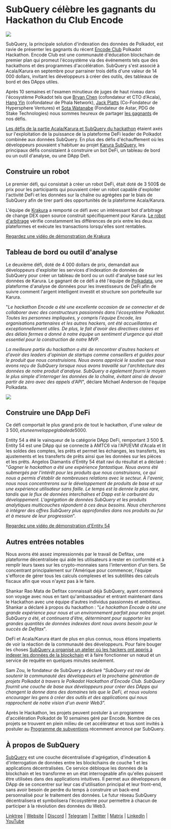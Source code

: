 # SubQuery célèbre les gagnants du Hackathon du Club Encode

![](https://miro.medium.com/max/1400/1*KSv8qczywRPCEvWXeYiDNA.png)

SubQuery, la principale solution d'indexation des données de Polkadot, est ravie de présenter les gagnants du récent [Encode Club](https://www.encode.club/) Polkadot Hackathon. Encode Club est une communauté d'éducation blockchain de premier plan qui promeut l'écosystème via des événements tels que des hackathons et des programmes d'accélération. SubQuery s'est associé à Acala/Karura en septembre pour parrainer trois défis d'une valeur de 14 000 dollars, invitant les développeurs à créer des outils, des tableaux de bord et des DApps utiles.

Après 10 semaines et l'examen minutieux de juges de haut niveau dans l'écosystème Polkadot tels que [Bryan Chen](https://twitter.com/XiliangChen) (cofondateur et CTO d'Acala), [Hang Yin](https://twitter.com/bgmshana) (cofondateur de Phala Network), [Jack Platts](https://twitter.com/jackbplatts) (Co-Fondateur de Hypersphere Ventures) et [Sota Watanabe](https://twitter.com/WatanabeSota) (Fondateur de Astar, PDG de Stake Technologies) nous sommes heureux de partager [les gagnants](https://medium.com/encode-club/polkadot-hack-finale-prizewinners-and-summary-931627c64d9) de nos défis.

[Les défis de la partie Acala/Karura et SubQuery du hackathon](https://medium.com/encode-club/polkadot-hack-challenges-7cfeba1a4c0e) étaient axés sur l'exploitation de la puissance de la plateforme DeFi leader de Polkadot combinée aux données SubQuery. En plus des défis d'échauffement où les développeurs pouvaient s'habituer au projet [Karura SubQuery](https://explorer.subquery.network/subquery/AcalaNetwork/karura), les principaux défis consistaient à construire un bot DeFi, un tableau de bord ou un outil d'analyse, ou une DApp Defi.

## Construire un robot

Le premier défi, qui consistait à créer un robot DeFi, était doté de 3 500$ de prix pour les participants qui pouvaient créer un robot capable d'exploiter l'activité DeFi et les données sur la chaîne ou agrégées par le biais de SubQuery afin de tirer parti des opportunités de la plateforme Acala/Karura.

L'équipe de [Krakura](https://github.com/houtenbos/krakura-bot) a remporté ce défi avec un intéressant bot d'arbitrage de change DEX open source construit spécifiquement pour Karura. [Le robot d'arbitrage](https://github.com/houtenbos/krakura-bot) vérifie constamment les différences de prix entre les deux plateformes et exécute les transactions lorsqu'elles sont rentables.

[Regardez une vidéo de démonstration de Krakura](https://youtu.be/G7TNTzMDijU)

## Tableau de bord ou outil d'analyse

Le deuxième défi, doté de 4 000 dollars de prix, demandait aux développeurs d'exploiter les services d'indexation de données de SubQuery pour créer un tableau de bord ou un outil d'analyse basé sur les données de Karura. Le gagnant de ce défi a été l'équipe de [Polkadata](https://www.polkadata.xyz/), une plateforme d'analyse de données pour les investisseurs de DeFi afin de suivre comment l'argent intelligent investit et structure son portefeuille sur Karura.

"_Le hackathon Encode a été une excellente occasion de se connecter et de collaborer avec des constructeurs passionnés dans l'écosystème Polkadot. Toutes les personnes impliquées, y compris l'équipe Encode, les organisations partenaires et les autres hackers, ont été accueillantes et exceptionnellement utiles. De plus, le fait d'avoir des directives claires et des délais fermes a donné à notre équipe un sentiment d'urgence qui était essentiel pour la construction de notre MVP._

_La meilleure partie du hackathon a été de rencontrer d'autres hackers et d'avoir des leaders d'opinion de startups comme conseillers et guides pour le produit que nous construisions. Nous avons apprécié le soutien que nous avons reçu de SubQuery lorsque nous avons travaillé sur l'architecture des données de notre produit d'analyse. SubQuery a également fourni le moyen le plus simple d'interroger les données de la chaîne, évitant ainsi de devoir partir de zéro avec des appels d'API_", déclare Michael Anderson de l'équipe Polkadata.

![](https://miro.medium.com/max/1400/0*o01LCEIOu-FyUOWx)

## Construire une DApp DeFi

Ce défi comportait le plus grand prix de tout le hackathon, d'une valeur de 3 500$, et une enveloppe globale de 5 000$.

Entity 54 a été le vainqueur de la catégorie DApp DeFi, remportant 3 500 \$. Entity 54 est une DApp qui se connecte à AMTC6 via l'API/EVM d'Acala et lit les soldes des comptes, les prêts et permet les échanges, les transferts, les ajustements et les transferts de prêts ainsi que les données sur les pièces et les prêts. Angelos Diamantis d'Entity 54 était ravi du résultat et a déclaré : "_Gagner le hackathon a été une expérience fantastique. Nous avons été submergés par l'intérêt pour les produits que nous construisons, ce qui nous a permis d'établir de nombreuses relations avec le secteur. À l'avenir, nous nous concentrerons sur le développement de produits de base et sur une expérience utilisateur sans faille. Le temps est la denrée la plus rare, tandis que le flux de données interchaînes et Dapp est le carburant du développement. L'agrégation de données SubQuery et les produits analytiques multicouches répondent à ces deux besoins. Nous chercherons à intégrer des offres SubQuery plus approfondies dans nos produits au fur et à mesure de leur progression_".

[Regardez une vidéo de démonstration d'Entity 54](https://youtu.be/fU1BRVOtx2o)

## Autres entrées notables

Nous avons été assez impressionnés par le travail de Defitax, une plateforme décentralisée qui aide les utilisateurs à rester en conformité et à remplir leurs taxes sur les crypto-monnaies sans l'intervention d'un tiers. Se concentrant principalement sur l'Amérique pour commencer, l'équipe s'efforce de gérer tous les calculs complexes et les subtilités des calculs fiscaux afin que vous n'ayez pas à le faire.

Shankar Rao Mata de Defitax connaissait déjà SubQuery, ayant commencé son voyage avec nous en tant qu'ambassadeur et entrant maintenant dans le Hackathon avec une équipe d'autres individus passionnés et ambitieux. Shankar a déclaré à propos du hackathon : "_Le hackathon Encode a été une grande expérience pour nous et un environnement parfait pour notre projet. SubQuery a été, et continuera d'être, déterminant pour supporter les grandes quantités de données indexées dont nous avons besoin pour le succès de Defitax_".

DeFi et Acala/Karura étant de plus en plus connus, nous étions impatients de voir la réaction de la communauté des développeurs. Pour faire bouger les choses [SubQuery a organisé un atelier où les hackers ont appris à indexer les données de la blockchain](https://www.youtube.com/watch?v=QUtWC_LZM8Q) et à faire fonctionner un nœud et un service de requête en quelques minutes seulement.

Sam Zou, le fondateur de SubQuery a déclaré _"SubQuery est ravi de soutenir la communauté des développeurs et la prochaine génération de projets Polkadot à travers le Polkadot Hackathon d'Encode Club. SubQuery fournit une couche de base aux développeurs pour créer des DApps qui changent la donne dans des domaines tels que le DeFi, et nous voulons encourager les gens à créer des outils et des applications qui nous rapprochent de notre vision d'un avenir Web3"._

Après le Hackathon, les projets peuvent postuler à un programme d'accélération Polkadot de 10 semaines géré par Encode. Nombre de ces projets se trouvent en plein milieu de cet accélérateur et tous sont invités à postuler au [Programme de subventions](https://subquery.network/grants) récemment annoncé par SubQuery.

## À propos de SubQuery

[SubQuery](https://subquery.network/) est une couche décentralisée d'agrégation, d'indexation & d'interrogation de données entre les blockchains de couche 1 et les applications décentralisées. Ce service débloque les données de la blockchain et les transforme en un état interrogeable afin qu'elles puissent être utilisées dans des applications intuitives. Il permet aux développeurs de DApp de se concentrer sur leur cas d'utilisation principal et leur front-end, sans avoir besoin de perdre du temps à construire un back-end personnalisé pour le traitement des données. Le futur réseau SubQuery décentralisera et symbolisera l'écosystème pour permettre à chacun de participer à la révolution des données du Web3.

[Linktree](https://linktr.ee/subquerynetwork) | [Website](https://subquery.network/) | [Discord](https://discord.com/invite/78zg8aBSMG) | [Telegram](https://t.me/subquerynetwork) | [Twitter](https://twitter.com/subquerynetwork) | [Matrix](https://matrix.to/#/#subquery:matrix.org) | [LinkedIn](https://www.linkedin.com/company/subquery) | [YouTube](https://www.youtube.com/channel/UCi1a6NUUjegcLHDFLr7CqLw)
